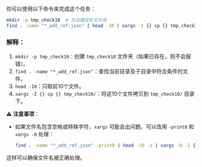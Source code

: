 你可以使用以下命令来完成这个任务：  

```bash
mkdir -p tmp_check10  # 先创建目标文件夹
find . -name "*_add_ref.json" | head -10 | xargs -I {} cp {} tmp_check10/
```

### 解释：
1. `mkdir -p tmp_check10`：创建 `tmp_check10` 文件夹（如果已存在，则不会报错）。
2. `find . -name "*_add_ref.json"`：查找当前目录及子目录中符合条件的文件。
3. `head -10`：只取前10个文件。
4. `xargs -I {} cp {} tmp_check10/`：将这10个文件拷贝到 `tmp_check10/` 目录下。

⚠️ **注意事项**：
- 如果文件名包含空格或特殊字符，`xargs` 可能会出问题。可以改用 `-print0` 和 `xargs -0` 处理：
  
  ```bash
  find . -name "*_add_ref.json" -print0 | head -10 -z | xargs -0 -I {} cp {} tmp_check10/
  ```

这样可以确保文件名被正确处理。